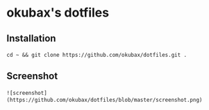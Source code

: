# okubax's dotfiles

## Installation

	cd ~ && git clone https://github.com/okubax/dotfiles.git .


## Screenshot

	![screenshot](https://github.com/okubax/dotfiles/blob/master/screenshot.png)
